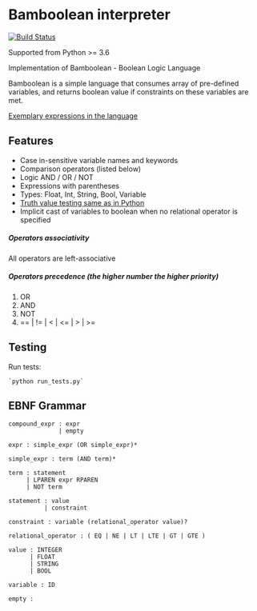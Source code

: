 # Bamboolean interpreter

[![Build Status](https://travis-ci.org/qedsoftware/bamboolean.svg?branch=master)](https://travis-ci.org/qedsoftware/bamboolean)

Supported from Python >= 3.6

Implementation of Bamboolean - Boolean Logic Language

Bamboolean is a simple language that consumes array of pre-defined variables, and
returns boolean value if constraints on these variables are met.

[Exemplary expressions in the language](./bamboolean/tests/fixtures.py)

## Features

- Case in-sensitive variable names and keywords
- Comparison operators (listed below)
- Logic AND / OR / NOT
- Expressions with parentheses
- Types: Float, Int, String, Bool, Variable
- [Truth value testing same as in Python](https://docs.python.org/3/library/stdtypes.html#truth-value-testing)
- Implicit cast of variables to boolean when no relational operator is specified

##### Operators associativity

All operators are left-associative

##### Operators precedence (the higher number the higher priority)

1. OR
2. AND
4. NOT
3. == | != | < | <= | > | >=

## Testing

Run tests:

    `python run_tests.py`

## EBNF Grammar

```
compound_expr : expr
              | empty

expr : simple_expr (OR simple_expr)*

simple_expr : term (AND term)*

term : statement
     | LPAREN expr RPAREN
     | NOT term

statement : value
          | constraint

constraint : variable (relational_operator value)?

relational_operator : ( EQ | NE | LT | LTE | GT | GTE )

value : INTEGER
      | FLOAT
      | STRING
      | BOOL

variable : ID

empty :

```
